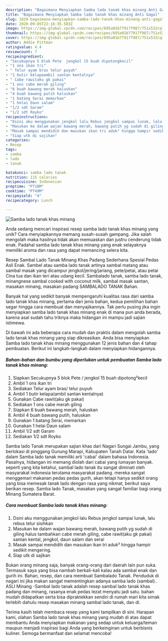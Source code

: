 ```yaml
---
description: "Bagaimana Menyiapkan Samba lado tanak khas minang Anti Gagal"
title: "Bagaimana Menyiapkan Samba lado tanak khas minang Anti Gagal"
slug: 1820-bagaimana-menyiapkan-samba-lado-tanak-khas-minang-anti-gagal
date: 2020-09-05T22:16:35.583Z
image: https://img-global.cpcdn.com/recipes/695a01b77917f987/751x532cq70/samba-lado-tanak-khas-minang-foto-resep-utama.jpg
thumbnail: https://img-global.cpcdn.com/recipes/695a01b77917f987/751x532cq70/samba-lado-tanak-khas-minang-foto-resep-utama.jpg
cover: https://img-global.cpcdn.com/recipes/695a01b77917f987/751x532cq70/samba-lado-tanak-khas-minang-foto-resep-utama.jpg
author: Addie Pittman
ratingvalue: 4.4
reviewcount: 7
recipeingredient:
- "Secukupnya 5 blok Pete  jengkol 15 buah dipotongkecil"
- "1 ons ikan tri"
- " Telur ayam bras telur puyuh"
- "1 butir kelapaambil santan kentalnya"
- " Cabe rawitaku gk pakai"
- "1 ons cabe merah giling"
- "6 buah bawang merah haluskan"
- "4 buah bawang putih haluskan"
- "1 batang Serai memarkan"
- "1 helai Daun salam"
- "1/2 sdt Garam"
- "1/2 sdt Royko"
recipeinstructions:
- "Dsini aku menggunakan jengkol lalu Rebus jengkol sampai lunak, lalu rebus telur sisihkan"
- "Masukan ke dalam wajan bawang merah, bawang putih yg sudah di giling halus tambahkan cabe merah giling, cabe rawit(aku gk pakai) santan kental, jengkol, daun salam dan serai"
- "Masak sampai mendidih dan masukan ikan tri aduk² hingga hampir sedikit mengering."
- "Siap utk di sajikan"
categories:
- Resep
tags:
- samba
- lado
- tanak

katakunci: samba lado tanak 
nutrition: 115 calories
recipecuisine: Indonesian
preptime: "PT18M"
cooktime: "PT49M"
recipeyield: "4"
recipecategory: Lunch

---
```



![Samba lado tanak khas minang](https://img-global.cpcdn.com/recipes/695a01b77917f987/751x532cq70/samba-lado-tanak-khas-minang-foto-resep-utama.jpg)

Anda sedang mencari inspirasi resep samba lado tanak khas minang yang unik? Cara menyiapkannya memang susah-susah gampang. Jika salah mengolah maka hasilnya tidak akan memuaskan dan justru cenderung tidak enak. Padahal samba lado tanak khas minang yang enak selayaknya memiliki aroma dan rasa yang dapat memancing selera kita.

Resep Sambal Lado Tanak Minang Khas Padang Sederhana Spesial Pedas Asli Enak. Sambel atau samba lado tanak artinya sambal matang atau sambal masak yang dicampur jengkol/jering/jariang, pete/petai, atau petai Cina tua dan ikan teri atau udang kecil. Sambalado tanak, samba lado tanak, minangnese sambal cooked with coconut milk, sambal masak santan, masakan minang, masakan padang SAMBALADO TANAK Bahan.

Banyak hal yang sedikit banyak mempengaruhi kualitas rasa dari samba lado tanak khas minang, pertama dari jenis bahan, kedua pemilihan bahan segar hingga cara membuat dan menyajikannya. Tak perlu pusing jika ingin menyiapkan samba lado tanak khas minang enak di mana pun anda berada, karena asal sudah tahu triknya maka hidangan ini mampu jadi sajian istimewa.


Di bawah ini ada beberapa cara mudah dan praktis dalam mengolah samba lado tanak khas minang yang siap dikreasikan. Anda bisa menyiapkan Samba lado tanak khas minang menggunakan 12 jenis bahan dan 4 tahap pembuatan. Berikut ini langkah-langkah dalam menyiapkan hidangannya.

<!--inarticleads1-->

##### Bahan-bahan dan bumbu yang diperlukan untuk pembuatan Samba lado tanak khas minang:

1. Siapkan Secukupnya 5 blok Pete / jengkol 15 buah dipotong²kecil
1. Ambil 1 ons ikan tri
1. Sediakan  Telur ayam bras/ telur puyuh
1. Ambil 1 butir kelapa(ambil santan kentalnya)
1. Gunakan  Cabe rawit(aku gk pakai)
1. Sediakan 1 ons cabe merah giling
1. Siapkan 6 buah bawang merah, haluskan
1. Ambil 4 buah bawang putih, haluskan
1. Gunakan 1 batang Serai, memarkan
1. Gunakan 1 helai Daun salam
1. Ambil 1/2 sdt Garam
1. Sediakan 1/2 sdt Royko


Samba lado Tanak merupakan sajian khas dari Nagari Sungai Jambu, yang berlokasi di pinggang Gunung Marapi, Kabupaten Tanah Datar. Kata &#39;lado&#39; dalam Samba lado tanak memiliki arti &#39;cabai&#39; dalam bahasa Indonesia. Pasalnya, hidangan ini memang diolah dari cabai yang lumayan banyak. seperti yang kita ketahui, sambal lado tanak itu sangat diminati oleh masyarakat indonesia terutama masyarakat padang. mereka sangat menggemari makanan pedas pedas gurih, akan tetapi hanya sedikit orang yang bisa memesak tanak lado dengan rasa yang nikmat, berikut saya berikan resep. Samba lado Tanak, masakan yang sangat familiar bagi orang Minang Sumatera Barat. 

<!--inarticleads2-->

##### Cara membuat Samba lado tanak khas minang:

1. Dsini aku menggunakan jengkol lalu Rebus jengkol sampai lunak, lalu rebus telur sisihkan
1. Masukan ke dalam wajan bawang merah, bawang putih yg sudah di giling halus tambahkan cabe merah giling, cabe rawit(aku gk pakai) santan kental, jengkol, daun salam dan serai
1. Masak sampai mendidih dan masukan ikan tri aduk² hingga hampir sedikit mengering.
1. Siap utk di sajikan


Bukan orang minang saja, banyak orang-orang dari daerah lain pun suka. Termasuk saya yang bisa nambah berkali-kali kalau ada sambal enak dan gurih ini. Bahan, resep, dan cara membuat Sambalado Tanak. Penduduk di nagari ini jika makan sangat mementingkan adanya samba lado (sambal).. ASLI Minang -Sambal lado tanak adalah resep sambal lado tanak khas padang dan minang, rasanya enak pedas lezat menyatu jadi satu. bahan mudah didapatkan serta bisa dipraktekkan sendiri di rumah mari kita simak terlebih dahulu resep masakan minang sambal lado tanak, dan di. 

Terima kasih telah membaca resep yang kami tampilkan di sini. Harapan kami, olahan Samba lado tanak khas minang yang mudah di atas dapat membantu Anda menyiapkan makanan yang sedap untuk keluarga/teman maupun menjadi inspirasi bagi Anda yang berkeinginan untuk berbisnis kuliner. Semoga bermanfaat dan selamat mencoba!
